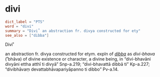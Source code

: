 # divi

``` toml
dict_label = "PTS"
word = "divi"
summary = "Divi˚ an abstraction fr. divya constructed for ety"
see_also = ["dibba"]
```

Divi˚

an abstraction fr. divya constructed for etym. expln of *[dibba](dibba.md)* as *divi\-bhava* (˚bhāva) of divine existence or character, a divine being, in “divi\-bhavāni divyāni ettha atthī ti divyā” Snp\-a.219; “divi\-bhavattā dibbā ti” Kp\-a.227; “divibhāvaṃ devattabhāvapariyāpanno ti dibbo” Pv\-a.14.

